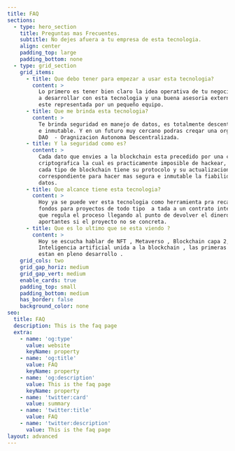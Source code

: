 ```yaml
---
title: FAQ
sections:
  - type: hero_section
    title: Preguntas mas Frecuentes.
    subtitle: No dejes afuera a tu empresa de esta tecnologia.
    align: center
    padding_top: large
    padding_bottom: none
  - type: grid_section
    grid_items:
      - title: Que debo tener para empezar a usar esta tecnologia?
        content: >
          Lo primero es tener bien claro la idea operativa de tu negocio que vas
          a desarrollar con esta tecnologia y una buena asesoria externa y que
          este representada por un pequeño equipo.
      - title: Que me brinda esta tecnologia?
        content: >
          Te brinda seguridad en manejo de datos, es totalmente descentralizada
          e inmutable. Y en un futuro muy cercano podras creqar una organizacion
          DAO  - Oragnizacion Autonoma Descentralizada.
      - title: Y la seguridad como es?
        content: >
          Cada dato que envies a la blockchain esta precedido por una clave
          criptografica la cual es practicamente imposible de hackear, ademas
          cada tipo de blockchain tiene su protocolo y su actualizacion
          correspondiente para hacer mas segura e inmutable la fiabilidad de tus
          datos.
      - title: Que alcance tiene esta tecnologia?
        content: >
          Hoy ya se puede ver esta tecnologia como herramienta pra recaudar
          fondos para proyectos de todo tipo  a tada a un contrato inteligente
          que regula el proceso llegando al punto de devolver el dinero a sus
          aportantes si el proyecto no se concreta.
      - title: Que es lo ultimo que se esta viendo ?
        content: >
          Hoy se escucha hablar de NFT , Metaverso , Blockchain capa 2, 
          Inteligencia artificial unida a la blockchain , las primeras dos ya
          estan en pleno desarrollo .
    grid_cols: two
    grid_gap_horiz: medium
    grid_gap_vert: medium
    enable_cards: true
    padding_top: small
    padding_bottom: medium
    has_border: false
    background_color: none
seo:
  title: FAQ
  description: This is the faq page
  extra:
    - name: 'og:type'
      value: website
      keyName: property
    - name: 'og:title'
      value: FAQ
      keyName: property
    - name: 'og:description'
      value: This is the faq page
      keyName: property
    - name: 'twitter:card'
      value: summary
    - name: 'twitter:title'
      value: FAQ
    - name: 'twitter:description'
      value: This is the faq page
layout: advanced
---
```

